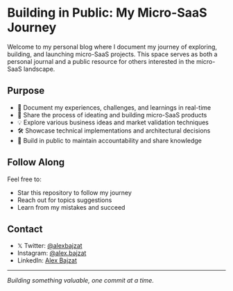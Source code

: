 # Building in Public: My Micro-SaaS Journey

Welcome to my personal blog where I document my journey of exploring, building, and launching micro-SaaS projects. This space serves as both a personal journal and a public resource for others interested in the micro-SaaS landscape.

## Purpose

- 📝 Document my experiences, challenges, and learnings in real-time
- 🚀 Share the process of ideating and building micro-SaaS products
- 💡 Explore various business ideas and market validation techniques
- 🛠️ Showcase technical implementations and architectural decisions
- 💪 Build in public to maintain accountability and share knowledge

## Follow Along

Feel free to:
- Star this repository to follow my journey
- Reach out for topics suggestions
- Learn from my mistakes and succeed

## Contact

- 𝕏 Twitter: [@alexbajzat](https://x.com/alexbajzat)
- Instagram: [@alex.bajzat](https://www.instagram.com/alex.bajzat/)
- LinkedIn: [Alex Bajzat](https://www.linkedin.com/in/alexandru-bajzat-99ba4a112/)

---

*Building something valuable, one commit at a time.*
